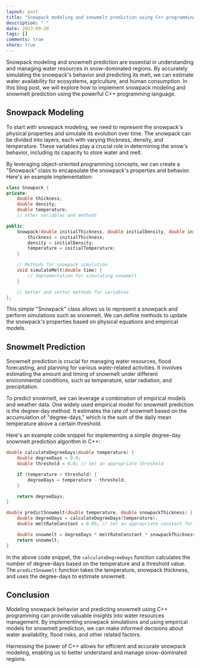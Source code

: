 ```yaml
---
layout: post
title: "Snowpack modeling and snowmelt prediction using C++ programming"
description: " "
date: 2023-09-20
tags: []
comments: true
share: true
---
```


Snowpack modeling and snowmelt prediction are essential in understanding and managing water resources in snow-dominated regions. By accurately simulating the snowpack's behavior and predicting its melt, we can estimate water availability for ecosystems, agriculture, and human consumption. In this blog post, we will explore how to implement snowpack modeling and snowmelt prediction using the powerful C++ programming language.

## Snowpack Modeling

To start with snowpack modeling, we need to represent the snowpack's physical properties and simulate its evolution over time. The snowpack can be divided into layers, each with varying thickness, density, and temperature. These variables play a crucial role in determining the snow's behavior, including its capacity to store water and melt.

By leveraging object-oriented programming concepts, we can create a "Snowpack" class to encapsulate the snowpack's properties and behavior. Here's an example implementation:

```cpp
class Snowpack {
private:
    double thickness;
    double density;
    double temperature;
    // other variables and methods

public:
    Snowpack(double initialThickness, double initialDensity, double initialTemperature) {
        thickness = initialThickness;
        density = initialDensity;
        temperature = initialTemperature;
    }

    // Methods for snowpack simulation
    void simulateMelt(double time) {
        // Implementation for simulating snowmelt
    }

    // Getter and setter methods for variables
};
```

This simple "Snowpack" class allows us to represent a snowpack and perform simulations such as snowmelt. We can define methods to update the snowpack's properties based on physical equations and empirical models.

## Snowmelt Prediction

Snowmelt prediction is crucial for managing water resources, flood forecasting, and planning for various water-related activities. It involves estimating the amount and timing of snowmelt under different environmental conditions, such as temperature, solar radiation, and precipitation.

To predict snowmelt, we can leverage a combination of empirical models and weather data. One widely used empirical model for snowmelt prediction is the degree-day method. It estimates the rate of snowmelt based on the accumulation of "degree-days," which is the sum of the daily mean temperature above a certain threshold.

Here's an example code snippet for implementing a simple degree-day snowmelt prediction algorithm in C++:

```cpp
double calculateDegreeDays(double temperature) {
    double degreeDays = 0.0;
    double threshold = 0.0; // Set an appropriate threshold

    if (temperature > threshold) {
        degreeDays = temperature - threshold;
    }

    return degreeDays;
}

double predictSnowmelt(double temperature, double snowpackThickness) {
    double degreeDays = calculateDegreeDays(temperature);
    double meltRateConstant = 0.05; // Set an appropriate constant for melt rate

    double snowmelt = degreeDays * meltRateConstant * snowpackThickness;
    return snowmelt;
}
```

In the above code snippet, the `calculateDegreeDays` function calculates the number of degree-days based on the temperature and a threshold value. The `predictSnowmelt` function takes the temperature, snowpack thickness, and uses the degree-days to estimate snowmelt.

## Conclusion

Modeling snowpack behavior and predicting snowmelt using C++ programming can provide valuable insights into water resources management. By implementing snowpack simulations and using empirical models for snowmelt prediction, we can make informed decisions about water availability, flood risks, and other related factors.

Harnessing the power of C++ allows for efficient and accurate snowpack modeling, enabling us to better understand and manage snow-dominated regions.